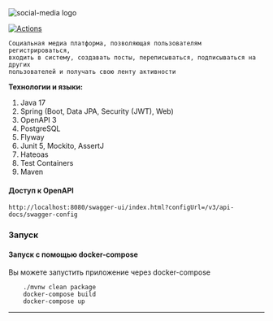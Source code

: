 <img alt="social-media logo" src="images/social-media-logo.png"/>

[![Actions](https://github.com/elseff/social-media/workflows/Build/badge.svg)](https://github.com/elseff/social-media/actions)

    Социальная медиа платформа, позволяющая пользователям регистрироваться, 
    входить в систему, создавать посты, переписываться, подписываться на других
    пользователей и получать свою ленту активности

<b>Технологии и языки:</b>
1. Java 17
2. Spring (Boot, Data JPA, Security (JWT), Web)
3. OpenAPI 3
4. PostgreSQL
5. Flyway
6. Junit 5, Mockito, AssertJ
7. Hateoas
8. Test Containers
9. Maven

#### Доступ к OpenAPI 
```
http://localhost:8080/swagger-ui/index.html?configUrl=/v3/api-docs/swagger-config
```
### Запуск
#### Запуск с помощью docker-compose
Вы можете запустить приложение через docker-compose

```
    ./mvnw clean package
    docker-compose build
    docker-compose up
```

<hr/>
